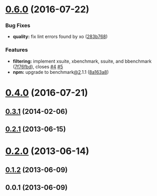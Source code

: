 <a name="0.6.0"></a>
# [0.6.0](https://github.com/JamieMason/karma-benchmark/compare/0.4.0...v0.6.0) (2016-07-22)


### Bug Fixes

* **quality:** fix lint errors found by xo ([283b768](https://github.com/JamieMason/karma-benchmark/commit/283b768))


### Features

* **filtering:** implement xsuite, xbenchmark, ssuite, and bbenchmark ([7f76fbd](https://github.com/JamieMason/karma-benchmark/commit/7f76fbd)), closes [#4](https://github.com/JamieMason/karma-benchmark/issues/4) [#5](https://github.com/JamieMason/karma-benchmark/issues/5)
* **npm:** upgrade to benchmark[@2](https://github.com/2).1.1 ([8a163a8](https://github.com/JamieMason/karma-benchmark/commit/8a163a8))



<a name="0.4.0"></a>
# [0.4.0](https://github.com/JamieMason/karma-benchmark/compare/0.3.1...0.4.0) (2016-07-21)



<a name="0.3.1"></a>
## [0.3.1](https://github.com/JamieMason/karma-benchmark/compare/0.3.0...0.3.1) (2014-02-06)



<a name="0.2.1"></a>
## [0.2.1](https://github.com/JamieMason/karma-benchmark/compare/0.2.0...0.2.1) (2013-06-15)



<a name="0.2.0"></a>
# [0.2.0](https://github.com/JamieMason/karma-benchmark/compare/0.1.2...0.2.0) (2013-06-14)



<a name="0.1.2"></a>
## [0.1.2](https://github.com/JamieMason/karma-benchmark/compare/0.0.1...0.1.2) (2013-06-09)



<a name="0.0.1"></a>
## 0.0.1 (2013-06-09)




